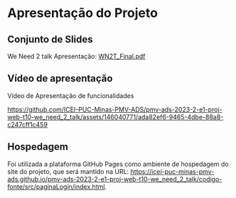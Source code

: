 # Apresentação do Projeto

## Conjunto de Slides

We Need 2 talk Apresentação: [WN2T_Final.pdf](https://github.com/ICEI-PUC-Minas-PMV-ADS/pmv-ads-2023-2-e1-proj-web-t10-we_need_2_talk/files/13627835/WN2T_Final.pdf)

## Vídeo de apresentação

Vídeo de Apresentação de funcionalidades

https://github.com/ICEI-PUC-Minas-PMV-ADS/pmv-ads-2023-2-e1-proj-web-t10-we_need_2_talk/assets/146040771/ada82ef6-9465-4dbe-88a8-c247cff1c459



## Hospedagem

Foi utilizada a plataforma GitHub Pages como ambiente de hospedagem do site do projeto, que será mantido na URL: https://icei-puc-minas-pmv-ads.github.io/pmv-ads-2023-2-e1-proj-web-t10-we_need_2_talk/codigo-fonte/src/paginaLogin/index.html.
